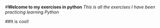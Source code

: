 #**Welcome to my exercises in python**
_This is all the exercises I have been practicing learning Python_




##It is cool!